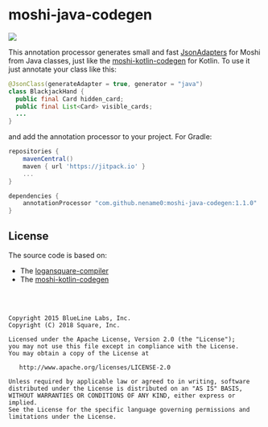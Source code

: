 moshi-java-codegen
=====

[![](https://jitpack.io/v/nename0/moshi-java-codegen.svg)](https://jitpack.io/#nename0/moshi-java-codegen/1.1.0)

This annotation processor generates small and fast [JsonAdapters](https://square.github.io/moshi/1.x/moshi/com/squareup/moshi/JsonAdapter.html)
for Moshi from Java classes, just like the [moshi-kotlin-codegen](https://github.com/square/moshi#codegen) for Kotlin.
To use it just annotate your class like this:

```java
@JsonClass(generateAdapter = true, generator = "java")
class BlackjackHand {
  public final Card hidden_card;
  public final List<Card> visible_cards;
  ...
}
```

and add the annotation processor to your project. For Gradle:

```groovy   
repositories {
    mavenCentral()
    maven { url 'https://jitpack.io' }
    ...
}

dependencies {
    annotationProcessor "com.github.nename0:moshi-java-codegen:1.1.0" 
}
``` 

License
--------
The source code is based on:

- The [logansquare-compiler](https://github.com/bluelinelabs/LoganSquare/tree/6c5ec5281fb58d85a99413b7b6f55e9ef18a6e06/processor)
- The [moshi-kotlin-codegen](https://github.com/square/moshi/tree/b413423d0575849db7bdc6fcfbdb7d99f7e3a2c3/kotlin/codegen)

<br></br>

    Copyright 2015 BlueLine Labs, Inc.
    Copyright (C) 2018 Square, Inc.

    Licensed under the Apache License, Version 2.0 (the "License");
    you may not use this file except in compliance with the License.
    You may obtain a copy of the License at

       http://www.apache.org/licenses/LICENSE-2.0

    Unless required by applicable law or agreed to in writing, software
    distributed under the License is distributed on an "AS IS" BASIS,
    WITHOUT WARRANTIES OR CONDITIONS OF ANY KIND, either express or implied.
    See the License for the specific language governing permissions and
    limitations under the License.